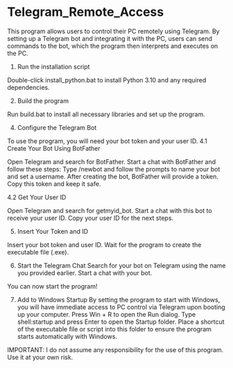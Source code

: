 # Telegram_Remote_Access
This program allows users to control their PC remotely using Telegram. By setting up a Telegram bot and integrating it with the PC, users can send commands to the bot, which the program then interprets and executes on the PC.
1. Run the installation script

Double-click install_python.bat to install Python 3.10 and any required dependencies.

2. Build the program

Run build.bat to install all necessary libraries and set up the program.

4. Configure the Telegram Bot

To use the program, you will need your bot token and your user ID.
4.1 Create Your Bot Using BotFather

Open Telegram and search for BotFather.
Start a chat with BotFather and follow these steps:
Type /newbot and follow the prompts to name your bot and set a username.
After creating the bot, BotFather will provide a token. Copy this token and keep it safe.

4.2 Get Your User ID

Open Telegram and search for getmyid_bot.
Start a chat with this bot to receive your user ID. Copy your user ID for the next steps.

5. Insert Your Token and ID

Insert your bot token and user ID.
Wait for the program to create the executable file (.exe).

6. Start the Telegram Chat
Search for your bot on Telegram using the name you provided earlier.
Start a chat with your bot.

You can now start the program!

7. Add to Windows Startup
By setting the program to start with Windows, you will have immediate access to PC control via Telegram upon booting up your computer.
Press Win + R to open the Run dialog.
Type shell:startup and press Enter to open the Startup folder.
Place a shortcut of the executable file or script into this folder to ensure the program starts automatically with Windows.


IMPORTANT: I do not assume any responsibility for the use of this program. Use it at your own risk.
